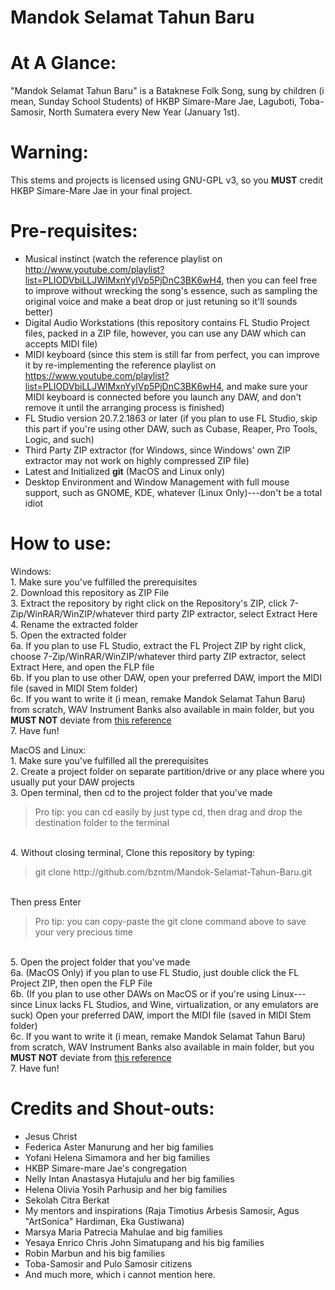 # Mandok Selamat Tahun Baru

# At A Glance:
<p>"Mandok Selamat Tahun Baru" is a Bataknese Folk Song, sung by children (i mean, Sunday School Students) of HKBP Simare-Mare Jae, Laguboti, Toba-Samosir, North Sumatera every New Year (January 1st).</p>

# Warning:
<p>This stems and projects is licensed using GNU-GPL v3, so you <strong>MUST</strong> credit HKBP Simare-Mare Jae in your final project.</p>

# Pre-requisites:
* Musical instinct (watch the reference playlist on http://www.youtube.com/playlist?list=PLIODVbiLLJWlMxnYylVp5PjDnC3BK6wH4, then you can feel free to improve without wrecking the song's essence, such as sampling the original voice and make a beat drop or just retuning so it'll sounds better)<br>
* Digital Audio Workstations (this repository contains FL Studio Project files, packed in a ZIP file, however, you can use any DAW which can accepts MIDI file)<br>
* MIDI keyboard (since this stem is still far from perfect, you can improve it by re-implementing the reference playlist on https://www.youtube.com/playlist?list=PLIODVbiLLJWlMxnYylVp5PjDnC3BK6wH4, and make sure your MIDI keyboard is connected before you launch any DAW, and don't remove it until the arranging process is finished)<br>
* FL Studio version 20.7.2.1863 or later (if you plan to use FL Studio, skip this part if you're using other DAW, such as Cubase, Reaper, Pro Tools, Logic, and such)<br>
* Third Party ZIP extractor (for Windows, since Windows' own ZIP extractor may not work on highly compressed ZIP file)
* Latest and Initialized <strong>git</strong> (MacOS and Linux only)
* Desktop Environment and Window Management with full mouse support, such as GNOME, KDE, whatever (Linux Only)---don't be a total idiot

# How to use:
<p>Windows:<br>
  1. Make sure you've fulfilled the prerequisites<br>
  2. Download this repository as ZIP File<br>
  3. Extract the repository by right click on the Repository's ZIP, click 7-Zip/WinRAR/WinZIP/whatever third party ZIP extractor, select Extract Here<br>
  4. Rename the extracted folder<br>
  5. Open the extracted folder<br>
  6a. If you plan to use FL Studio, extract the FL Project ZIP by right click, choose 7-Zip/WinRAR/WinZIP/whatever third party ZIP extractor, select Extract Here, and open the FLP file<br>
  6b. If you plan to use other DAW, open your preferred DAW, import the MIDI file (saved in MIDI Stem folder)<br>
6c. If you want to write it (i mean, remake Mandok Selamat Tahun Baru) from scratch, WAV Instrument Banks also available in main folder, but you <strong>MUST NOT</strong> deviate from <a href=http://www.youtube.com/playlist?list=PLIODVbiLLJWlMxnYylVp5PjDnC3BK6wH4>this reference</a><br>
  7. Have fun!</p>

<p>MacOS and Linux:<br>
  1. Make sure you've fulfilled all the prerequisites<br>
  2. Create a project folder on separate partition/drive or any place where you usually put your DAW projects<br>
  3. Open terminal, then cd to the project folder that you've made<br>
  <blockquote>Pro tip: you can cd easily by just type cd<space>, then drag and drop the destination folder to the terminal</blockquote><br>
  4. Without closing terminal, Clone this repository by typing:<br>
  <blockquote>git clone http://github.com/bzntm/Mandok-Selamat-Tahun-Baru.git</blockquote><br>
    Then press Enter<br>
    <blockquote>Pro tip: you can copy-paste the git clone command above to save your very precious time</blockquote><br>
  5. Open the project folder that you've made<br>
  6a. (MacOS Only) if you plan to use FL Studio, just double click the FL Project ZIP, then open the FLP File<br>
  6b. (If you plan to use other DAWs on MacOS or if you're using Linux---since Linux lacks FL Studios, and Wine, virtualization, or any emulators are suck) Open your preferred DAW, import the MIDI file (saved in MIDI Stem folder)<br>
6c. If you want to write it (i mean, remake Mandok Selamat Tahun Baru) from scratch, WAV Instrument Banks also available in main folder, but you <strong>MUST NOT</strong> deviate from <a href=http://www.youtube.com/playlist?list=PLIODVbiLLJWlMxnYylVp5PjDnC3BK6wH4>this reference</a><br>
  7. Have fun!</p>

  
# Credits and Shout-outs:
* Jesus Christ
* Federica Aster Manurung and her big families
* Yofani Helena Simamora and her big families
* HKBP Simare-mare Jae's congregation
* Nelly Intan Anastasya Hutajulu and her big families
* Helena Olivia Yosih Parhusip and her big families
* Sekolah Citra Berkat
* My mentors and inspirations (Raja Timotius Arbesis Samosir, Agus "ArtSonica" Hardiman, Eka Gustiwana)
* Marsya Maria Patrecia Mahulae and big families
* Yesaya Enrico Chris John Simatupang and his big families
* Robin Marbun and his big families
* Toba-Samosir and Pulo Samosir citizens
* And much more, which i cannot mention here.
